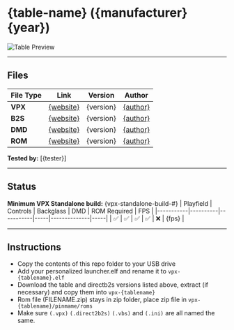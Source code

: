 # {table-name} ({manufacturer} {year})

![Table Preview](vpx-{tablename}-table.jpeg?raw=true)

---

## Files
| File Type | Link | Version | Author | 
|-----------|--------|----------|--------------|
| **VPX** | [{website}]({link}) | {version} | [{author}]({link}) |
| **B2S** | [{website}]({link}) | {version} | [{author}]({link}) |
| **DMD** | [{website}]({link}) | {version} | [{author}]({link}) |
| **ROM** | [{website}]({link}) | {version} | [{author}]({link}) |

**Tested by:** [{tester}]

---

## Status 
**Minimum VPX Standalone build:** {vpx-standalone-build-#}
| Playfield | Controls | Backglass | DMD | ROM Required | FPS | 
|-----------|----------|-----------|-----|--------------|-----|
| :white_check_mark: | :white_check_mark: | :white_check_mark: | :white_check_mark: | :x: | {fps} |

---

## Instructions
- Copy the contents of this repo folder to your USB drive
- Add your personalized launcher.elf and rename it to `vpx-{tablename}.elf`
- Download the table and directb2s versions listed above, extract (if necessary) and copy them into `vpx-{tablename}`
- Rom file (FILENAME.zip) stays in zip folder, place zip file in `vpx-{tablename}/pinmame/roms`
- Make sure `(.vpx)` `(.direct2b2s)` `(.vbs)` and `(.ini)` are all named the same.
